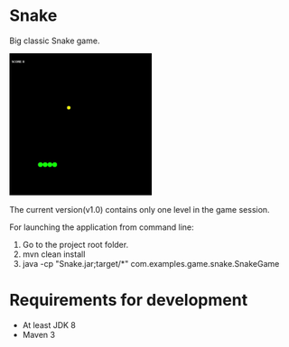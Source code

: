 # Snake

Big classic Snake game.

<img src="videos/Snake_demo.gif" alt="Check the video" width="50%" height="50%"/>

The current version(v1.0) contains only one level
in the game session.

For launching the application from command line:

1. Go to the project root folder.
2. mvn clean install
3. java -cp "Snake.jar;target/*" com.examples.game.snake.SnakeGame

# Requirements for development

- At least JDK 8
- Maven 3